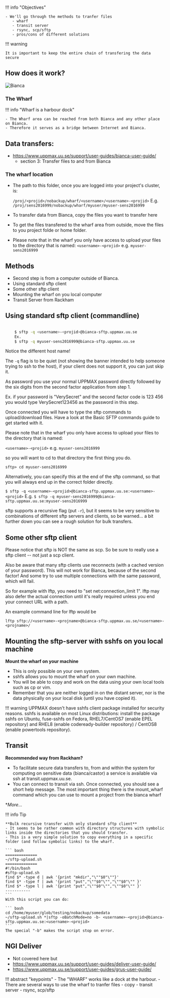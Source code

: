 !!! info "Objectives" 

    - We'll go through the methods to tranfer files
       - wharf
       - transit server
       - rsync, scp/sftp
       - pros/cons of different solutions
       
!!! warning
 
    It is important to keep the entire chain of transfering the data secure

## How does it work?

![Bianca](./img/biancaorganisation-01.png)

### The Wharf

!!! info "Wharf is a harbour dock"

    - The Wharf area can be reached from both Bianca and any other place on Bianca.
    - Therefore it serves as a bridge between Internet and Bianca.
    
## Data transfers:
- <https://www.uppmax.uu.se/support/user-guides/bianca-user-guide/> 
    - section 3: Transfer files to and from Bianca

### The wharf location

- The path to this folder, once you are logged into your project's cluster, is:

    `/proj/<projid>/nobackup/wharf/<username>/<username>-<projid>`
E.g.
    `/proj/sens2016999/nobackup/wharf/myuser/myuser-sens2016999`

- To transfer data from Bianca, copy the files you want to transfer here
- To get the files transfered to the wharf area from outside, move the files to you project folde or home folder.
    
- Please note that in the wharf you only have access to upload your files to the directory that is named:
   `<username>-<projid>`
   e.g.
   `myuser-sens2016999`

##  Methods  

-	Second step is from a computer outside of Bianca. 
-	Using standard sftp client
-	Some other sftp client
-	Mounting the wharf on you local computer
- 	Transit Server from Rackham

## Using standard sftp client (commandline)

``` bash 

    $ sftp -q <username>-<projid>@bianca-sftp.uppmax.uu.se
    Ex.
    $ sftp -q myuser-sens2016999@bianca-sftp.uppmax.uu.se
```

Notice the different host name!

The `-q` flag is to be quiet (not showing the banner intended to help someone trying to ssh to the host), if your client does not support it, you can just skip it.

As password you use your normal UPPMAX password directly followed by
the six digits from the second factor application from step 1.

Ex. if your password is "VerySecret" and the second factor code is 123 456 you would type VerySecret123456 as the password in this step.

Once connected you will have to type the sftp commands to upload/download files. Have a look at the Basic SFTP commands guide to get started with it.

Please note that in the wharf you only have access to upload your files to the directory that is named:

`<username>-<projid>`
e.g.
`myuser-sens2016999`

so you will want to cd to that directory the first thing you do.

`sftp> cd myuser-sens2016999`

Alternatively, you can specify this at the end of the sftp command, so that you will always end up in the correct folder directly.

`$ sftp -q <username>-<projid>@bianca-sftp.uppmax.uu.se:<username>-<projid>`
E.g.
`$ sftp -q myuser-sens2016999@bianca-sftp.uppmax.uu.se:myuser-sens2016999`

sftp supports a recursive flag (put `-r`), but it seems to be very sensitive to combinations of different sftp servers and clients, so be warned... a bit further down you can see a rough solution for bulk transfers.
    
    
## Some other sftp client
Please notice that sftp is NOT the same as scp. So be sure to really use a sftp client -- not just a scp client.

Also be aware that many sftp clients use reconnects (with a cached version of your password). This will not work for Bianca, because of the second factor! And some try to use multiple connections with the same password, which will fail.

So for example with lftp, you need to "set net:connection_limit 1". lftp may also defer the actual connection until it's really required unless you end your connect URL with a path.

An example command line for lftp would be

`lftp sftp://<username>-<projname>@bianca-sftp.uppmax.uu.se/<username>-<projname>/`
    
##	Mounting the sftp-server with sshfs on you local machine
**Mount the wharf on your machine**
    
- This is only possible on your own system. 
- sshfs allows you to mount the wharf on your own machine. 
- You will be able to copy and work on the data using your own local tools such as cp or vim. 
- Remember that you are neither logged in on the distant server, nor is the data physically on your local disk (until you have copied it).

!!! warning
    UPPMAX doesn't have sshfs client package installed for security reasons. sshfs is available on most Linux distributions: install the package sshfs on Ubuntu, fuse-sshfs on Fedora, RHEL7/CentOS7 (enable EPEL repository) and RHEL8 (enable codeready-builder repository) / CentOS8 (enable powertools repository).    

   
## Transit
**Recommended way from Rackham?**
- To facilitate secure data transfers to, from and within the system for computing on sensitive data (bianca/castor) a service is available via ssh at transit.uppmax.uu.se.
- You can connect to transit via ssh. Once connected, you should see a short help message. The most important thing there is the
mount_wharf command
which you can use to mount a project from the bianca wharf

**More...*


!!! info Tip

    **Bulk recursive transfer with only standard sftp client**
    - It seems to be rather common with directory structures with symbolic links inside the directories that you should transfer. 
    - This is a very simple solution to copy everything in a specific folder (and follow symbolic links) to the wharf.
    
    ``` bash 
    ==============
    ~/sftp-upload.sh
    ==============
    #!/bin/bash
    #sftp-upload.sh
    find $* -type d | awk '{print "mkdir","\""$0"\""}' 
    find $* -type f | awk '{print "put","\""$0"\"","\""$0"\"" }' 
    find $* -type l | awk '{print "put","\""$0"\"","\""$0"\"" }' 
    -----------
    ```
    With this script you can do:
    
    ``` bash 
    cd /home/myuser/glob/testing/nobackup/somedata
    ~/sftp-upload.sh *|sftp -oBatchMode=no -b- <username>-<projid>@bianca-sftp.uppmax.uu.se:<username>-<projid>
    ```
    The special "-b" makes the script stop on error.



## NGI Deliver 

- Not covered here but 
- https://www.uppmax.uu.se/support/user-guides/deliver-user-guide/
- https://www.uppmax.uu.se/support/user-guides/grus-user-guide/

!!! abstract "keypoints"
    - The "WHARF" works like a dock at the harbour.
    - There are several ways to use the wharf to tranfer files
        - copy
        - transit server
        - rsync, scp/sftp

